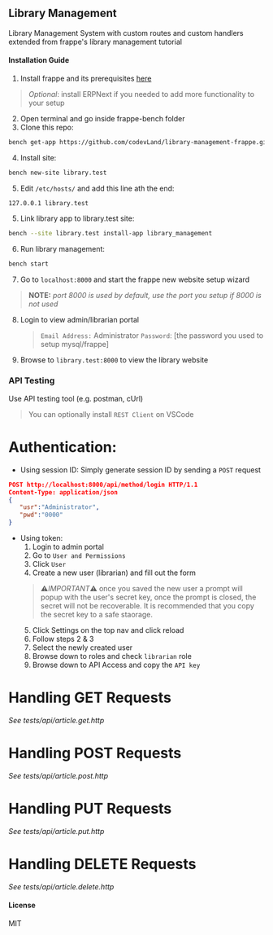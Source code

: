 ## Library Management

Library Management System with custom routes and custom handlers extended from frappe's library management tutorial

#### Installation Guide

1. Install frappe and its prerequisites [here]('https://frappeframework.com/docs/user/en/installation')
> *Optional*: install ERPNext if you needed to add more functionality to your setup
2. Open terminal and go inside frappe-bench folder
3. Clone this repo: 
```sh
bench get-app https://github.com/codevLand/library-management-frappe.git
```
4. Install site: 
```sh
bench new-site library.test
```
5. Edit `/etc/hosts/` and add this line ath the end: 
```
127.0.0.1 library.test
```
5. Link library app to library.test site: 
```sh
bench --site library.test install-app library_management
```
6. Run library management: 
```sh
bench start
```
7. Go to `localhost:8000` and start the frappe new website setup wizard
> **NOTE:** *port 8000 is used by default, use the port you setup if 8000 is not used*
8. Login to view admin/librarian portal
    > `Email Address:` Administrator
    > `Password`: [the password you used to setup mysql/frappe]
9. Browse to `library.test:8000` to view the library website


### API Testing

Use API testing tool (e.g. postman, cUrl)
> You can optionally install `REST Client` on VSCode

# Authentication:

- Using session ID:
Simply generate session ID by sending a `POST` request 

```json
POST http://localhost:8000/api/method/login HTTP/1.1
Content-Type: application/json
{
   "usr":"Administrator",
   "pwd":"0000"
}
```

- Using token:
   1. Login to admin portal
   2. Go to `User and Permissions`
   3. Click `User`
   4. Create a new user (librarian) and fill out the form
   > :warning:*IMPORTANT*:warning: once you saved the new user a prompt will popup with the user's secret key, once the prompt is closed, the secret will not be recoverable. It is recommended that you copy the secret key to a safe staorage.
   5. Click Settings on the top nav and click reload
   6. Follow steps 2 & 3
   7. Select the newly created user
   8. Browse down to roles and check `librarian` role
   9. Browse down to API Access and copy the `API key`

# Handling GET Requests
*See tests/api/article.get.http*

# Handling POST Requests
*See tests/api/article.post.http*

# Handling PUT Requests
*See tests/api/article.put.http*

# Handling DELETE Requests
*See tests/api/article.delete.http*


#### License

MIT
